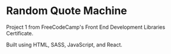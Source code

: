 # Random Quote Machine

Project 1 from FreeCodeCamp's Front End Development Libraries Certificate.

Built using HTML, SASS, JavaScript, and React.

